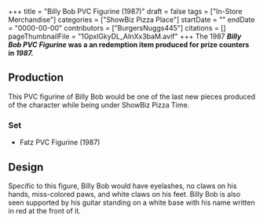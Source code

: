 +++
title = "Billy Bob PVC Figurine (1987)"
draft = false
tags = ["In-Store Merchandise"]
categories = ["ShowBiz Pizza Place"]
startDate = ""
endDate = "0000-00-00"
contributors = ["BurgersNuggs445"]
citations = []
pageThumbnailFile = "1GpxlGkyDL_AInXx3baM.avif"
+++
The 1987 ***Billy Bob PVC Figurine* was a an redemption item produced for prize counters in *1987.***

## Production

This PVC figurine of Billy Bob would be one of the last new pieces produced of the character while being under ShowBiz Pizza Time.

### Set

- Fatz PVC Figurine (1987)

## Design

Specific to this figure, Billy Bob would have eyelashes, no claws on his hands, miss-colored paws, and white claws on his feet.
Billy Bob is also seen supported by his guitar standing on a white base with his name written in red at the front of it.
